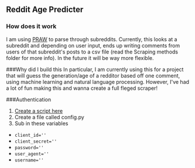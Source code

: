 ## Reddit Age Predicter

### How does it work
I am using [PRAW](https://praw.readthedocs.io/en/latest/) to parse through subreddits.
Currently, this looks at a subreddit and depending on user input, ends up writing comments from users of that subreddit's posts to a csv file (read the Scraping methods folder for more info). In the future it will be way more flexible. 

###Why did I build this
In particular, I am currently using this for a project that will guess the generation/age of a redditor based off one comment, using machine learning and natural language processing.
However, I've had a lot of fun making this and wanna create a full fleged scraper!

###Authentication
1. [Create a script here](https://www.reddit.com/prefs/apps)
2. Create a file called config.py
3. Sub in these variables
* `client_id=''`
* `client_secret=''`
* `password=''`
* `user_agent=''`
* `username=''`

